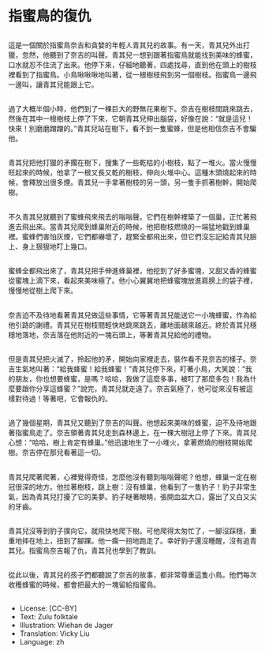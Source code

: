 # 指蜜鳥的復仇

##
這是一個關於指蜜鳥奈吉和貪婪的年輕人青其兒的故事。有一天，青其兒外出打獵，忽然，他聽到了奈吉的叫聲。青其兒一想到跟著指蜜鳥就能找到美味的蜂蜜，口水就忍不住流了出來。他停下來，仔細地聽著，四處找尋，直到他在頭上的樹枝裡看到了指蜜鳥。小鳥啾啾啾地叫著，從一根樹枝飛到另一個樹枝。指蜜鳥一邊飛一邊叫，讓青其兒能跟上它。

##
過了大概半個小時，他們到了一棵巨大的野無花果樹下。奈吉在樹枝間跳來跳去，然後在其中一根樹枝上停了下來，它朝青其兒伸出腦袋，好像在說：“就是這兒！快來！別磨磨蹭蹭的。”青其兒站在樹下，看不到一隻蜜蜂，但是他相信奈吉不會騙他。

##
青其兒把他打獵的矛擱在樹下，搜集了一些乾枯的小樹枝，點了一堆火。當火慢慢旺起來的時候，他拿了一根又長又乾的樹枝，伸向火堆中心。這種木頭燒起來的時候，會釋放出很多煙。青其兒一手拿著樹枝的另一頭，另一隻手抓著樹幹，開始爬樹。

##
不久青其兒就聽到了蜜蜂飛來飛去的嗡嗡聲。它們在樹幹裡築了一個巢，正忙著飛進去飛出來。當青其兒爬到蜂巢附近的時候，他把樹枝燃燒的一端猛地戳到蜂巢裡。蜜蜂們害怕灰煙，它們都嚇壞了，趕緊全都飛出來，但它們沒忘記給青其兒臉上、身上狠狠地叮上幾口。

##
蜜蜂全都飛出來了，青其兒把手伸進蜂巢裡，他挖到了好多蜜塊，又甜又香的蜂蜜從蜜塊上滴下來，看起來美味極了。他小心翼翼地把蜂蜜塊放進肩膀上的袋子裡，慢慢地從樹上爬下來。

##
奈吉迫不及待地看著青其兒做這些事情，它等著青其兒能送它一小塊蜂蜜，作為給他引路的謝禮。青其兒在樹枝間輕快地跳來跳去，離地面越來越近。終於青其兒穩穩地落地，奈吉落在他附近的一塊石頭上，等著青其兒給他的禮物。

##
但是青其兒把火滅了，拎起他的矛，開始向家裡走去，裝作看不見奈吉的樣子。奈吉生氣地叫著：“給我蜂蜜！給我蜂蜜！”青其兒停下來，盯著小鳥，大笑說：“我的朋友，你也想要蜂蜜，是嗎？哈哈，我做了這麼多事，被叮了那麼多包！我為什麼要跟你分享這蜂蜜？”說完，青其兒就走遠了。奈吉氣極了，他可從來沒有被這樣對待過！等著吧，它會報仇的。

##
過了幾個星期，青其兒又聽到了奈吉的叫聲。他想起來美味的蜂蜜，迫不及待地跟著指蜜鳥走了。奈吉領著青其兒走到森林邊上，在一棵大樹冠上停了下來。青其兒心想：“哈哈，樹上肯定有蜂巢。”他迅速地生了一小堆火，拿著燃燒的樹枝開始爬樹。奈吉停在那兒看著這一切。

##
青其兒爬著爬著，心裡覺得奇怪，怎麼他沒有聽到嗡嗡聲呢？他想，蜂巢一定在樹冠很深的地方。他拉著樹枝，跳上樹：沒有蜂巢，他看到了一隻豹子！豹子非常生氣，因為青其兒打擾了它的美夢。豹子瞇著眼睛，張開血盆大口，露出了又白又尖的牙齒。

##
青其兒沒等到豹子撲向它，就飛快地爬下樹。可他爬得太匆忙了，一腳沒踩穩，重重地摔在地上，扭到了腳踝。他一瘸一拐地跑走了。幸好豹子還沒睡醒，沒有追青其兒。指蜜鳥奈吉報了仇，青其兒也學到了教訓。

##
從此以後，青其兒的孩子們都聽說了奈吉的故事，都非常尊重這隻小鳥。他們每次收穫蜂蜜的時候，都會把最大的一塊留給指蜜鳥。

##
* License: [CC-BY]
* Text: Zulu folktale
* Illustration: Wiehan de Jager
* Translation: Vicky Liu
* Language: zh
